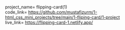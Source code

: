 project_name= flipping-card(1) <br>
code_link= https://github.com/mustafizurm/1-html_css_mini_projects/tree/main/1-fliping-card/1-project <br>
live_link= https://flipping-card-1.netlify.app/
